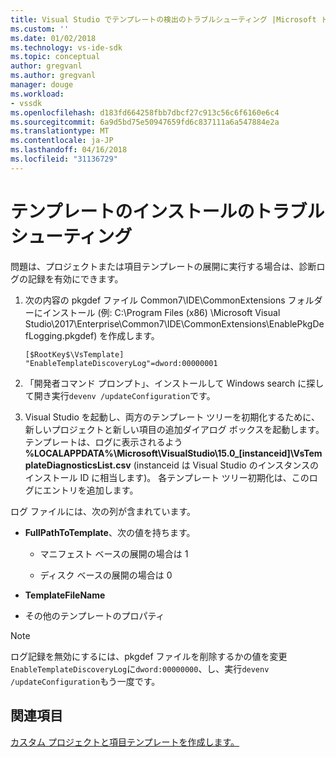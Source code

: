 ```yaml
---
title: Visual Studio でテンプレートの検出のトラブルシューティング |Microsoft ドキュメント
ms.custom: ''
ms.date: 01/02/2018
ms.technology: vs-ide-sdk
ms.topic: conceptual
author: gregvanl
ms.author: gregvanl
manager: douge
ms.workload:
- vssdk
ms.openlocfilehash: d183fd664258fbb7dbcf27c913c56c6f6160e6c4
ms.sourcegitcommit: 6a9d5bd75e50947659fd6c837111a6a547884e2a
ms.translationtype: MT
ms.contentlocale: ja-JP
ms.lasthandoff: 04/16/2018
ms.locfileid: "31136729"
---
```

# <a name="troubleshooting-template-installation"></a>テンプレートのインストールのトラブルシューティング

問題は、プロジェクトまたは項目テンプレートの展開に実行する場合は、診断ログの記録を有効にできます。

1. 次の内容の pkgdef ファイル Common7\IDE\CommonExtensions フォルダーにインストール (例: C:\Program Files (x86) \Microsoft Visual Studio\2017\Enterprise\Common7\IDE\CommonExtensions\EnablePkgDefLogging.pkgdef) を作成します。

    ```
    [$RootKey$\VsTemplate]
    "EnableTemplateDiscoveryLog"=dword:00000001
    ```

1. 「開発者コマンド プロンプト」、インストールして Windows search に探して開き実行`devenv /updateConfiguration`です。

1. Visual Studio を起動し、両方のテンプレート ツリーを初期化するために、新しいプロジェクトと新しい項目の追加ダイアログ ボックスを起動します。 テンプレートは、ログに表示されるよう **%LOCALAPPDATA%\Microsoft\VisualStudio\15.0_[instanceid]\VsTemplateDiagnosticsList.csv** (instanceid は Visual Studio のインスタンスのインストール ID に相当します)。 各テンプレート ツリー初期化は、このログにエントリを追加します。

ログ ファイルには、次の列が含まれています。

- **FullPathToTemplate**、次の値を持ちます。

    - マニフェスト ベースの展開の場合は 1

    - ディスク ベースの展開の場合は 0

- **TemplateFileName**

- その他のテンプレートのプロパティ

> [!NOTE]
> ログ記録を無効にするには、pkgdef ファイルを削除するかの値を変更`EnableTemplateDiscoveryLog`に`dword:00000000`、し、実行`devenv /updateConfiguration`もう一度です。

## <a name="see-also"></a>関連項目

[カスタム プロジェクトと項目テンプレートを作成します。](creating-custom-project-and-item-templates.md)